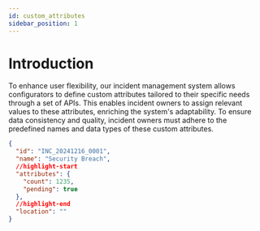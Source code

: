 ```yaml
---
id: custom_attributes
sidebar_position: 1
---
```


# Introduction

To enhance user flexibility, our incident management system allows configurators to define custom attributes tailored to their specific needs through a set of APIs. This enables incident owners to assign relevant values to these attributes, enriching the system's adaptability. To ensure data consistency and quality, incident owners must adhere to the predefined names and data types of these custom attributes.

```json title='example of a incident with attributes'
{
  "id": "INC_20241216_0001",
  "name": "Security Breach",
  //highlight-start
  "attributes": {
    "count": 1235,
    "pending": true
  },
  //highlight-end
  "location": ""
}
```

